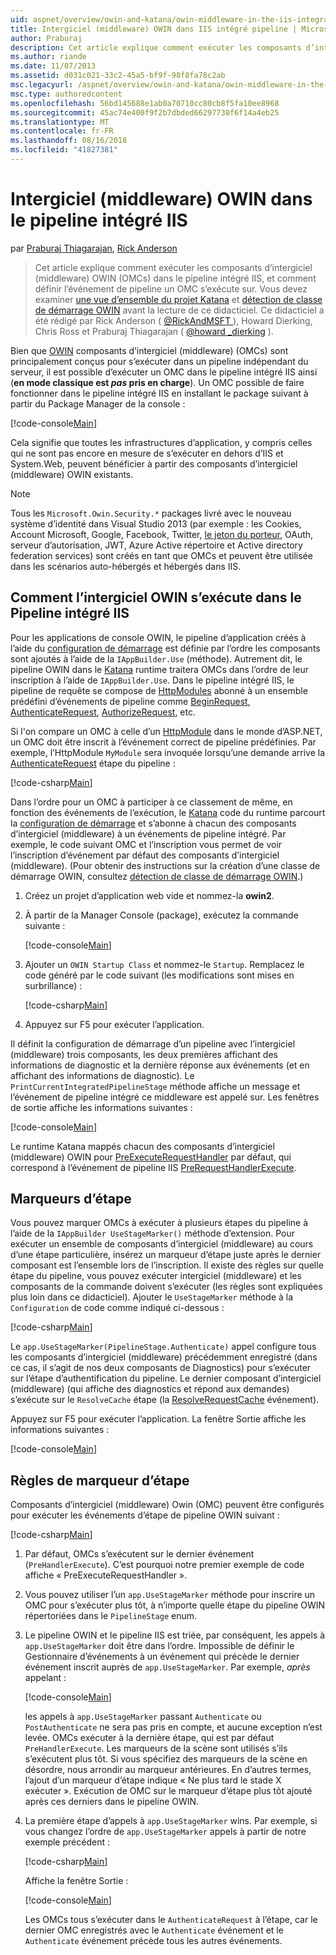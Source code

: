 ```yaml
---
uid: aspnet/overview/owin-and-katana/owin-middleware-in-the-iis-integrated-pipeline
title: Intergiciel (middleware) OWIN dans IIS intégré pipeline | Microsoft Docs
author: Praburaj
description: Cet article explique comment exécuter les composants d’intergiciel (middleware) OWIN (OMCs) dans le pipeline intégré IIS, et comment définir l’événement de pipeline un OMC s’exécute sur. Tu devrais...
ms.author: riande
ms.date: 11/07/2013
ms.assetid: d031c021-33c2-45a5-bf9f-98f8fa78c2ab
msc.legacyurl: /aspnet/overview/owin-and-katana/owin-middleware-in-the-iis-integrated-pipeline
msc.type: authoredcontent
ms.openlocfilehash: 56bd145688e1ab0a70710cc80cb8f5fa10ee8968
ms.sourcegitcommit: 45ac74e400f9f2b7dbded66297730f6f14a4eb25
ms.translationtype: MT
ms.contentlocale: fr-FR
ms.lasthandoff: 08/16/2018
ms.locfileid: "41827381"
---
```

<a name="owin-middleware-in-the-iis-integrated-pipeline"></a>Intergiciel (middleware) OWIN dans le pipeline intégré IIS
====================
par [Praburaj Thiagarajan](https://github.com/Praburaj), [Rick Anderson](https://github.com/Rick-Anderson)

> Cet article explique comment exécuter les composants d’intergiciel (middleware) OWIN (OMCs) dans le pipeline intégré IIS, et comment définir l’événement de pipeline un OMC s’exécute sur. Vous devez examiner [une vue d’ensemble du projet Katana](an-overview-of-project-katana.md) et [détection de classe de démarrage OWIN](owin-startup-class-detection.md) avant la lecture de ce didacticiel. Ce didacticiel a été rédigé par Rick Anderson ( [ @RickAndMSFT ](https://twitter.com/#!/RickAndMSFT) ), Howard Dierking, Chris Ross et Praburaj Thiagarajan ( [ @howard \_dierking](https://twitter.com/howard_dierking) ).


Bien que [OWIN](an-overview-of-project-katana.md) composants d’intergiciel (middleware) (OMCs) sont principalement conçus pour s’exécuter dans un pipeline indépendant du serveur, il est possible d’exécuter un OMC dans le pipeline intégré IIS ainsi (**en mode classique est *pas* pris en charge**). Un OMC possible de faire fonctionner dans le pipeline intégré IIS en installant le package suivant à partir du Package Manager de la console :

[!code-console[Main](owin-middleware-in-the-iis-integrated-pipeline/samples/sample1.cmd)]

Cela signifie que toutes les infrastructures d’application, y compris celles qui ne sont pas encore en mesure de s’exécuter en dehors d’IIS et System.Web, peuvent bénéficier à partir des composants d’intergiciel (middleware) OWIN existants. 

> [!NOTE]
> Tous les `Microsoft.Owin.Security.*` packages livré avec le nouveau système d’identité dans Visual Studio 2013 (par exemple : les Cookies, Account Microsoft, Google, Facebook, Twitter, [le jeton du porteur](http://self-issued.info/docs/draft-ietf-oauth-v2-bearer.html), OAuth, serveur d’autorisation, JWT, Azure Active répertoire et Active directory federation services) sont créés en tant que OMCs et peuvent être utilisée dans les scénarios auto-hébergés et hébergés dans IIS.

## <a name="how-owin-middleware-executes-in-the-iis-integrated-pipeline"></a>Comment l’intergiciel OWIN s’exécute dans le Pipeline intégré IIS

Pour les applications de console OWIN, le pipeline d’application créés à l’aide du [configuration de démarrage](owin-startup-class-detection.md) est définie par l’ordre les composants sont ajoutés à l’aide de la `IAppBuilder.Use` (méthode). Autrement dit, le pipeline OWIN dans le [Katana](an-overview-of-project-katana.md) runtime traitera OMCs dans l’ordre de leur inscription à l’aide de `IAppBuilder.Use`. Dans le pipeline intégré IIS, le pipeline de requête se compose de [HttpModules](https://msdn.microsoft.com/library/ms178468(v=vs.85).aspx) abonné à un ensemble prédéfini d’événements de pipeline comme [BeginRequest](https://msdn.microsoft.com/library/system.web.httpapplication.beginrequest.aspx), [AuthenticateRequest](https://msdn.microsoft.com/library/system.web.httpapplication.authenticaterequest.aspx), [AuthorizeRequest](https://msdn.microsoft.com/library/system.web.httpapplication.authorizerequest.aspx), etc.

Si l'on compare un OMC à celle d’un [HttpModule](https://msdn.microsoft.com/library/zec9k340(v=vs.85).aspx) dans le monde d’ASP.NET, un OMC doit être inscrit à l’événement correct de pipeline prédéfinies. Par exemple, l’HttpModule `MyModule` sera invoquée lorsqu’une demande arrive la [AuthenticateRequest](https://msdn.microsoft.com/library/system.web.httpapplication.authenticaterequest.aspx) étape du pipeline :

[!code-csharp[Main](owin-middleware-in-the-iis-integrated-pipeline/samples/sample2.cs?highlight=10)]

Dans l’ordre pour un OMC à participer à ce classement de même, en fonction des événements de l’exécution, le [Katana](an-overview-of-project-katana.md) code du runtime parcourt la [configuration de démarrage](owin-startup-class-detection.md) et s’abonne à chacun des composants d’intergiciel (middleware) à un événements de pipeline intégré. Par exemple, le code suivant OMC et l’inscription vous permet de voir l’inscription d’événement par défaut des composants d’intergiciel (middleware). (Pour obtenir des instructions sur la création d’une classe de démarrage OWIN, consultez [détection de classe de démarrage OWIN](owin-startup-class-detection.md).)

1. Créez un projet d’application web vide et nommez-la **owin2**.
2. À partir de la Manager Console (package), exécutez la commande suivante : 

    [!code-console[Main](owin-middleware-in-the-iis-integrated-pipeline/samples/sample3.cmd)]
3. Ajouter un `OWIN Startup Class` et nommez-le `Startup`. Remplacez le code généré par le code suivant (les modifications sont mises en surbrillance) :  

    [!code-csharp[Main](owin-middleware-in-the-iis-integrated-pipeline/samples/sample4.cs?highlight=5-7,15-36)]
4. Appuyez sur F5 pour exécuter l’application.

Il définit la configuration de démarrage d’un pipeline avec l’intergiciel (middleware) trois composants, les deux premières affichant des informations de diagnostic et la dernière réponse aux événements (et en affichant des informations de diagnostic). Le `PrintCurrentIntegratedPipelineStage` méthode affiche un message et l’événement de pipeline intégré ce middleware est appelé sur. Les fenêtres de sortie affiche les informations suivantes :

[!code-console[Main](owin-middleware-in-the-iis-integrated-pipeline/samples/sample5.cmd)]

Le runtime Katana mappés chacun des composants d’intergiciel (middleware) OWIN pour [PreExecuteRequestHandler](https://msdn.microsoft.com/library/system.web.httpapplication.prerequesthandlerexecute.aspx) par défaut, qui correspond à l’événement de pipeline IIS [PreRequestHandlerExecute](https://msdn.microsoft.com/library/system.web.httpapplication.prerequesthandlerexecute.aspx).

## <a name="stage-markers"></a>Marqueurs d’étape

Vous pouvez marquer OMCs à exécuter à plusieurs étapes du pipeline à l’aide de la `IAppBuilder UseStageMarker()` méthode d’extension. Pour exécuter un ensemble de composants d’intergiciel (middleware) au cours d’une étape particulière, insérez un marqueur d’étape juste après le dernier composant est l’ensemble lors de l’inscription. Il existe des règles sur quelle étape du pipeline, vous pouvez exécuter intergiciel (middleware) et les composants de la commande doivent s’exécuter (les règles sont expliquées plus loin dans ce didacticiel). Ajouter le `UseStageMarker` méthode à la `Configuration` de code comme indiqué ci-dessous :

[!code-csharp[Main](owin-middleware-in-the-iis-integrated-pipeline/samples/sample6.cs?highlight=13,19)]

Le `app.UseStageMarker(PipelineStage.Authenticate)` appel configure tous les composants d’intergiciel (middleware) précédemment enregistré (dans ce cas, il s’agit de nos deux composants de Diagnostics) pour s’exécuter sur l’étape d’authentification du pipeline. Le dernier composant d’intergiciel (middleware) (qui affiche des diagnostics et répond aux demandes) s’exécute sur le `ResolveCache` étape (la [ResolveRequestCache](https://msdn.microsoft.com/library/system.web.httpapplication.resolverequestcache.aspx) événement).

Appuyez sur F5 pour exécuter l’application. La fenêtre Sortie affiche les informations suivantes :

[!code-console[Main](owin-middleware-in-the-iis-integrated-pipeline/samples/sample7.cmd)]

## <a name="stage-marker-rules"></a>Règles de marqueur d’étape

Composants d’intergiciel (middleware) Owin (OMC) peuvent être configurés pour exécuter les événements d’étape de pipeline OWIN suivant :

[!code-csharp[Main](owin-middleware-in-the-iis-integrated-pipeline/samples/sample8.cs)]

1. Par défaut, OMCs s’exécutent sur le dernier événement (`PreHandlerExecute`). C’est pourquoi notre premier exemple de code affiche « PreExecuteRequestHandler ».
2. Vous pouvez utiliser l’un `app.UseStageMarker` méthode pour inscrire un OMC pour s’exécuter plus tôt, à n’importe quelle étape du pipeline OWIN répertoriées dans le `PipelineStage` enum.
3. Le pipeline OWIN et le pipeline IIS est triée, par conséquent, les appels à `app.UseStageMarker` doit être dans l’ordre. Impossible de définir le Gestionnaire d’événements à un événement qui précède le dernier événement inscrit auprès de `app.UseStageMarker`. Par exemple, *après* appelant :

    [!code-console[Main](owin-middleware-in-the-iis-integrated-pipeline/samples/sample9.cmd)]

   les appels à `app.UseStageMarker` passant `Authenticate` ou `PostAuthenticate` ne sera pas pris en compte, et aucune exception n’est levée. OMCs exécuter à la dernière étape, qui est par défaut `PreHandlerExecute`. Les marqueurs de la scène sont utilisés s’ils s’exécutent plus tôt. Si vous spécifiez des marqueurs de la scène en désordre, nous arrondir au marqueur antérieures. En d’autres termes, l’ajout d’un marqueur d’étape indique « Ne plus tard le stade X exécuter ». Exécution de OMC sur le marqueur d’étape plus tôt ajouté après ces derniers dans le pipeline OWIN.
4. La première étape d’appels à `app.UseStageMarker` wins. Par exemple, si vous changez l’ordre de `app.UseStageMarker` appels à partir de notre exemple précédent :

    [!code-csharp[Main](owin-middleware-in-the-iis-integrated-pipeline/samples/sample10.cs?highlight=13,19)]

   Affiche la fenêtre Sortie : 

    [!code-console[Main](owin-middleware-in-the-iis-integrated-pipeline/samples/sample11.cmd)]

   Les OMCs tous s’exécuter dans le `AuthenticateRequest` à l’étape, car le dernier OMC enregistrés avec le `Authenticate` événement et le `Authenticate` événement précède tous les autres événements.
